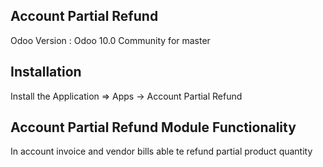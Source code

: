 Account Partial Refund
------------------------------------

Odoo Version : Odoo 10.0 Community for master

Installation 
-------------------------------------
Install the Application => Apps -> Account Partial Refund

Account Partial Refund Module Functionality
---------------------------------------------

In account invoice and vendor bills able te refund partial product quantity
